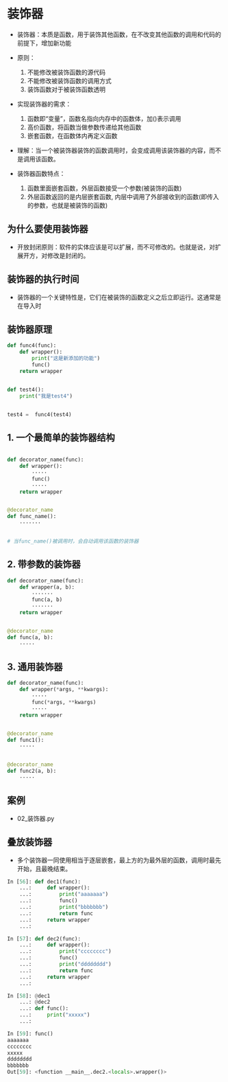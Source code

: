 # 装饰器

- 装饰器：本质是函数，用于装饰其他函数，在不改变其他函数的调用和代码的前提下，增加新功能

- 原则：
	1. 不能修改被装饰函数的源代码
	2. 不能修改被装饰函数的调用方式
	3. 装饰函数对于被装饰函数透明

- 实现装饰器的需求：
	1. 函数即“变量”，函数名指向内存中的函数体，加()表示调用
	2. 高价函数，将函数当做参数传递给其他函数
	3. 嵌套函数，在函数体内再定义函数

- 理解：当一个被装饰器装饰的函数调用时，会变成调用该装饰器的内容，而不是调用该函数。

- 装饰器函数特点：
	1. 函数里面嵌套函数，外层函数接受一个参数(被装饰的函数)
	2. 外层函数返回的是内层嵌套函数, 内层中调用了外部接收到的函数(即传入的参数，也就是被装饰的函数)

## 为什么要使用装饰器

- 开放封闭原则：软件的实体应该是可以扩展，而不可修改的。也就是说，对扩展开方，对修改是封闭的。

## 装饰器的执行时间

- 装饰器的一个关键特性是，它们在被装饰的函数定义之后立即运行。这通常是在导入时

## 装饰器原理

```python
def func4(func):
	def wrapper():
		print("这是新添加的功能")
		func()
	return wrapper


def test4():
	print("我是test4")


test4 =  func4(test4)
```

## 1. 一个最简单的装饰器结构

```python

def decorator_name(func):
	def wrapper():
		·····
		func()
		·····
	return wrapper


@decorator_name
def func_name():
	·······


# 当func_name()被调用时，会自动调用该函数的装饰器
```
## 2. 带参数的装饰器

```python
def decorator_name(func):
	def wrapper(a, b):
		·······
		func(a, b)
		·······
	return wrapper


@decorator_name
def func(a, b):
	·····

```

## 3. 通用装饰器

```python
def decorator_name(func):
	def wrapper(*args, **kwargs):
		·····
		func(*args, **kwargs)
		·····
	return wrapper


@decorator_name
def func1():
	·····


@decorator_name
def func2(a, b):
	····· 
```

## 案例

- 02_装饰器.py

## 叠放装饰器

- 多个装饰器一同使用相当于逐层嵌套，最上方的为最外层的函数，调用时最先开始，且最晚结束。

```python
In [56]: def dec1(func): 
    ...:     def wrapper(): 
    ...:         print("aaaaaaa") 
    ...:         func() 
    ...:         print("bbbbbbb") 
    ...:         return func 
    ...:     return wrapper 
    ...:                                                                                                                

In [57]: def dec2(func): 
    ...:     def wrapper(): 
    ...:         print("cccccccc") 
    ...:         func() 
    ...:         print("dddddddd") 
    ...:         return func 
    ...:     return wrapper 
    ...:                                                                                                                

In [58]: @dec1 
    ...: @dec2 
    ...: def func(): 
    ...:     print("xxxxx") 
    ...:                                                                                                                

In [59]: func()                                                                                                         
aaaaaaa
cccccccc
xxxxx
dddddddd
bbbbbbb
Out[59]: <function __main__.dec2.<locals>.wrapper()>
```

